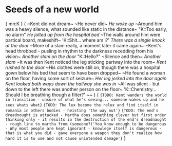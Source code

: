 # Seeds of a new world
{
mn:K
}
{
~Kent did not dream~
~He never did~
*He woke up*
~Around him was a heavy silence, what sounded like static in the distance~
"K::Too early, no alarm"
*He jolted up from the hospital bed*
~The walls around him were partical board, makeshift~
'K::Shit... where am I?'
*There was a single knock at the door*
~More of a slam really, a moment later it came again~
~Kent's head throbbed - pusling in rhythm to the darkness recedding from his vision~
*Another slam on the door*
"K::Hello?"
~Silence and then~
*Another slam*
~It was then Kent noticed the leg sticking partway into the room~
*Kent rushed to the door*
~His clothes were still on, though there was a hospital gown below his bed that seem to have been dropped~
~He found a woman on the floor, having some sort of seizure~
*Her leg jerked into the door again*
*Kent looked both ways down the hallway she was in*
~All was silent - but down to the left there was another person on the floor~
'K::Chemistry... 
Should I be breathing though a filter?'
~~
}
{
    `{TODO: Kent wanders the world in transition - unsure of what he's seeing... someone wakes up and he sees whats what}`
    `{TODO: The lux become the relux and find itself in romania in others bodies - heisting 'the way out'}`
    `{TODO: The end's dreadnought is attacked - Martha does something clever but first order thinking only - it results in the destruction of the end's dreadnaught - rough line to martha from (someone?)'You know enough to be dangerous - Why most people are kept ignorant - knowlege itself is dangerous - that is what you did - gave everyone a weapon they don't realize how hard it is to use and not cause unintended damage'}`
}